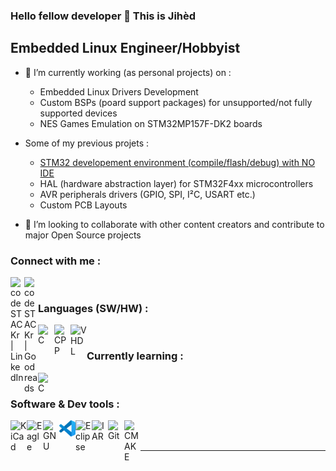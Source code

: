 ### Hello fellow developer 👋 This is Jihèd 

## Embedded Linux Engineer/Hobbyist

- 🔭 I’m currently working (as personal projects) on :
    - Embedded Linux Drivers Development
    - Custom BSPs (poard support packages) for unsupported/not fully supported devices
    - NES Games Emulation on STM32MP157F-DK2 boards


- Some of my previous projets :

    - [STM32 developement environment (compile/flash/debug) with NO IDE](https://github.com/JihedChaibi/STM32-with-no-IDE)
    - HAL (hardware abstraction layer) for STM32F4xx microcontrollers
    - AVR peripherals drivers (GPIO, SPI, I²C, USART etc.)
    - Custom PCB Layouts
    
- 👯 I’m looking to collaborate with other content creators and contribute to major Open Source projects


### Connect with me :

[<img align="left" alt="codeSTACKr | LinkedIn" width="22px" src="https://cdn-icons-png.flaticon.com/512/174/174857.png" />][linkedin]
[<img align="left" alt="codeSTACKr | Goodreads" width="22px" src="https://cdn3.iconfinder.com/data/icons/popular-services-brands-vol-2/512/goodreads-512.png" />][goodreads]

<br/>

### Languages (SW/HW) :

<picture><source media="(prefers-color-scheme: dark)" srcset="https://img.icons8.com/color/48/000000/c-programming.png"><img align="left" alt="C" width="26px" src="https://img.icons8.com/color/48/000000/c-programming.png"></picture>
<picture><img align="left" alt="CPP" width="26px" src="https://img.icons8.com/color/48/000000/c-plus-plus-logo.png"></picture>
<picture><img align="left" alt="VHDL" width="26px" src="https://play-lh.googleusercontent.com/xeuSfQHt8wEb-JdcXLtReGF-KO8_Rd2UMOL0vSB6bS9qlxdAGQ0VR4mM9wVeEb76EA"></picture>

<br/>

### Currently learning :
<picture><img align="left" alt="C" width="26px" src="https://b.thumbs.redditmedia.com/RGBpWy1J00g1sxC71l84oSYnZpvh5DOGUhcbtKz9QcE.png"></picture>


<br />

### Software & Dev tools :

<picture><img align="left" alt="KiCad" width="26px" src="https://user-images.githubusercontent.com/352202/53980744-60746100-4111-11e9-9f8c-17ca6b50efd8.png"></picture>
<picture><img align="left" alt="Eagle" width="26px" src="https://www.freeiconspng.com/uploads/eagle-icon-png-18.png"></picture>
<picture><img align="left" alt="GNU" width="26px" src="https://upload.wikimedia.org/wikipedia/en/thumb/2/22/Heckert_GNU_white.svg/1048px-Heckert_GNU_white.svg.png"></picture>
<picture><img align="left" alt="Visual Studio Code" width="26px" src="https://raw.githubusercontent.com/github/explore/80688e429a7d4ef2fca1e82350fe8e3517d3494d/topics/visual-studio-code/visual-studio-code.png"></picture>
<picture><img align="left" alt="Eclipse" width="26px" src="https://cdn.freebiesupply.com/logos/large/2x/eclipse-11-logo-png-transparent.png"></picture>
<picture><img align="left" alt="IAR" width="26px" src="https://media.imgcdn.org/repo/2023/03/workbench-for-arm/Workbench-for-ARM.png"></picture>
<picture><img align="left" alt="Git" width="26px" src="https://git-scm.com/images/logos/downloads/Git-Icon-1788C.png"></picture>
<picture><img  style="pointer-events: none;  cursor: default;" align="left" alt="CMAKE" width="26px" src="https://upload.wikimedia.org/wikipedia/commons/1/13/Cmake.svg"></picture>

<br />
<br />

---

[linkedin]: https://linkedin.com/in/Jihed-Chaibi
[goodreads]: https://www.goodreads.com/jihedchaibi
